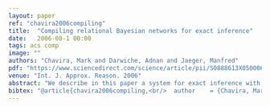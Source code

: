 ```yaml
---
layout: paper
ref: "chavira2006compiling"
title:  "Compiling relational Bayesian networks for exact inference"
date:   2006-08-1 00:00
tags: acs comp
image: ""
authors: "Chavira, Mark and Darwiche, Adnan and Jaeger, Manfred"
pdf: "https://www.sciencedirect.com/science/article/pii/S0888613X05000617/pdf?md5=9d35e311d01c07ebc01505d4f579edd8&pid=1-s2.0-S0888613X05000617-main.pdf&_valck=1"
venue: "Int. J. Approx. Reason. 2006"
abstract: "We describe in this paper a system for exact inference with relational Bayesian networks as defined in the publicly available Primula tool. The system is based on compiling propositional instances of relational Bayesian networks into arithmetic circuits and then performing online inference by evaluating and differentiating these circuits in time linear in their size. We report on experimental results showing successful compilation and efficient inference on relational Bayesian networks, whose Primula-generated propositional instances have thousands of variables, and whose jointrees have clusters with hundreds of variables."
bibtex: "@article{chavira2006compiling,<br/>  author    = {Chavira, Mark and Darwiche, Adnan and Jaeger, Manfred},<br/>  title     = {Compiling relational Bayesian networks for exact inference},<br/>  journal   = {Int. J. Approx. Reason.},<br/>  volume    = {42},<br/>  number    = {1-2},<br/>  pages     = {4--20},<br/>  year      = {2006}<br/>}"
---
```

